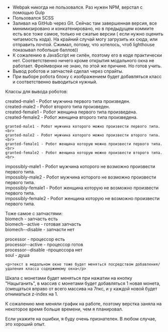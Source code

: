 

<ul>
  <li>Webpak никогда не пользовался. Раз нужен NPM, верстал с помощью Gulp</li>
  <li>Пользовался SCSS</li>
  <li> Заливал на GitHub через Git. Сейчас там завершенная версия, все минимизировано и конкатенировано, но в предыдущем коммите есть все тоже самое, только не сжатые версии ( если нужно оценить читаемость кода). На крайний случай могу загрузить их сюда, или отправить почтой. Сжимал, потому, что хотелось, чтоб lighthouse показывал побольше баллов))</li>
  <li> К сожалению в JavaScript не силён, поэтому его в коде практически нет. Соответственно ничего кроме открытия модального окна не работает.
    Фреймворки не знаю, по этой же причине. Но готов учить.</li>
  <li> Вывод роботов и запчастей сделал через спрайты.</li>
  <li> При выборе робота блоку с изображением будет добавляться класс и соответственно выводиться нужный.</li>
</ul>
<p>  Классы для вывода роботов:</p>
 
   <p>
    created-male1 - Робот мужчина первого типа произведен. <br>
    created-male2 - Робот второго типа произведен. <br>
    created-female1 - Робот женщина первого типа произведена. <br>
    created-female2 - Робот женщина второго типа произведена. <br></p> 
   <p>
 
    granted-male1 - Робот мужчина которого можно произвести первого типа.<br>
    granted-male2 - Робот мужчина которого можно произвести второго типа.<br>
    granted-female1 - Робот женщина которую можно произвести первого типа.<br>
    granted-female2 - Робот женщина которую можно произвести второго типа.<br>
   </p>
   
   <p>
    impossibly-male1 - Робот мужчина которого не возможно произвести первого типа. <br>
    impossibly-male2 - Робот мужчина которого не возможно произвести первого типа. <br>
    impossibly-female1 - Робот женщина которую не возможно произвести первого типа. <br>
    impossibly-female2 - Робот женщина которую не возможно произвести первого типа.
   </p>
   <p> 
<div>    Тоже самое с запчастями:</div>
    biomech - запчасть есть <br>
    biomech--active - готовая запчасть <br>
    biomech--disable - запчасти нет <br></p>
    
   <p> processor - процессор есть <br>
    processor--active - процессор готов <br>
    processor--disable -процессора нет <br>
    soul - душа <br></p>
    
    <p>текст в модальном окне тоже будет меняться посредством добавления/удаления класса содержимому окна</p>
   <p> 
    Шкала с монетами будет меняться при нажатии на кнопку "Нацыганить", в массив с монетами будет добавляться 1 новая монета, (смещаться вправо от всего массива на 7пкс, и у каждой новой будет отниматься z-index на 1.</p>
    
   <p> К сожалению мне меняли график на работе, поэтому верстка заняла на некоторое время больше времени, чем я планировал.</p>
    
   <p> Если укажите на ошибки, я буду очень признателен. В любом случае, это хороший опыт.</p>
